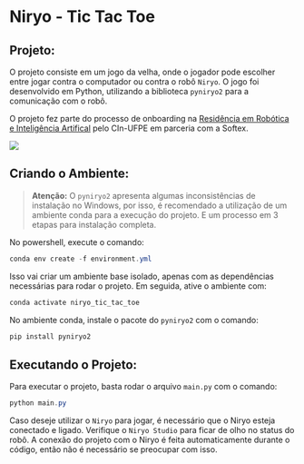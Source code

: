 # Niryo - Tic Tac Toe

## Projeto:
O projeto consiste em um jogo da velha, onde o jogador pode escolher entre jogar contra o computador ou contra o robô `Niryo`. O jogo foi desenvolvido em Python, utilizando a biblioteca `pyniryo2` para a comunicação com o robô.

O projeto fez parte do processo de onboarding na [Residência em Robótica e Inteligência Artifical](https://residenciarobotica.cin.ufpe.br/) pelo CIn-UFPE em parceria com a Softex.

![](https://niryo.com/wp-content/uploads/2023/08/niryo_educative_solutions_packs.webp)

## Criando o Ambiente:
> **Atenção:** O `pyniryo2` apresenta algumas inconsistências de instalação no Windows, por isso, é recomendado a utilização de um ambiente conda para a execução do projeto. E um processo em 3 etapas para instalação completa.

No powershell, execute o comando:
```powershell
conda env create -f environment.yml
```

Isso vai criar um ambiente base isolado, apenas com as dependências necessárias para rodar o projeto.
Em seguida, ative o ambiente com:

```powershell
conda activate niryo_tic_tac_toe
```
No ambiente conda, instale o pacote do `pyniryo2` com o comando:
```powershell
pip install pyniryo2
```

## Executando o Projeto:
Para executar o projeto, basta rodar o arquivo `main.py` com o comando:
```powershell
python main.py
```

Caso deseje utilizar o `Niryo` para jogar, é necessário que o Niryo esteja conectado e ligado. Verifique o `Niryo Studio` para ficar de olho no status do robô. A conexão do projeto com o Niryo é feita automaticamente durante o código, então não é necessário se preocupar com isso.
